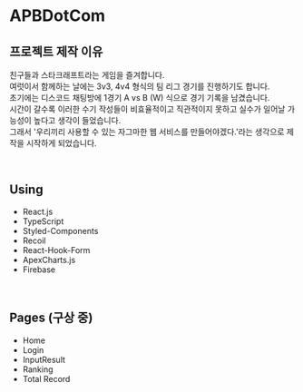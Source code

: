# APBDotCom

## 프로젝트 제작 이유

친구들과 스타크래프트라는 게임을 즐겨합니다. <br/>
여럿이서 함께하는 날에는 3v3, 4v4 형식의 팀 리그 경기를 진행하기도 합니다. <br/>
초기에는 디스코드 채팅방에
1경기 A vs B (W) 식으로 경기 기록을 남겼습니다. <br/>
시간이 갈수록 이러한 수기 작성들이 비효율적이고 직관적이지 못하고
실수가 일어날 가능성이 높다고 생각이 들었습니다.<br/>
그래서 '우리끼리 사용할 수 있는 자그마한 웹 서비스를 만들어야겠다.'라는 생각으로
제작을 시작하게 되었습니다.

<br/>

## Using

- React.js
- TypeScript
- Styled-Components
- Recoil
- React-Hook-Form
- ApexCharts.js
- Firebase

<br/>

## Pages (구상 중)

- Home
- Login
- InputResult
- Ranking
- Total Record
